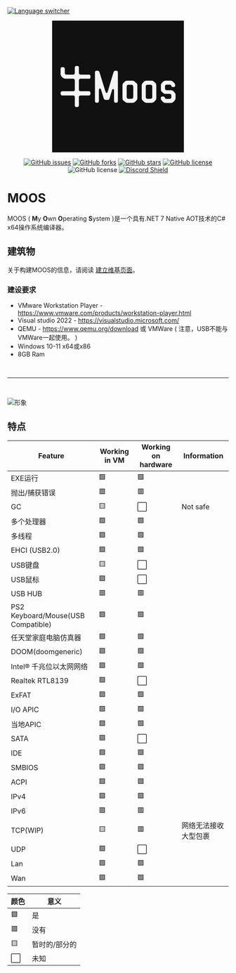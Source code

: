 [![Language switcher](https://img.shields.io/badge/Language%20%2F%20%E8%AF%AD%E8%A8%80-Chinese%20%2F%20%E4%B8%AD%E5%9B%BD-yellow)](https://github.com/nifanfa/MOOS/blob/master/README.md)

<p align="center">
    <svg xmlns="http://www.w3.org/2000/svg" width="300" viewBox="0 0 100 100"><rect width="100" height="100" fill="#111" rx="0"/><path fill="#f4f4f4" d="M16 53.6q.5 0 .8-.3.4-.4.4-.9v-7q0-.6-.4-1-.3-.3-.8-.3h-5.9l-1-.2q-.7-.2-1-.6l-.8-.6-.6-1q-.3-.5-.3-1v-4.2q0-.5.4-.9.3-.3.8-.3h.8q.5 0 .8.4.4.3.4.8v3.3q0 .5.3.8.4.4.9.4H16q.5 0 .8-.4.4-.3.4-.8v-4.3q0-.4.4-.8.3-.3.8-.3h.7q.5 0 .9.3.3.4.3.8v4.3q0 .5.4.8.4.4.9.4h6.3q.5 0 .9.3.3.4.3.9v.7q0 .5-.3.9-.4.3-.9.3h-6.3q-.6 0-1 .4-.3.3-.3.8v7.1q0 .5.4.9.4.3.9.3h6.3q.5 0 .9.4.3.3.3.8v.8q0 .4-.3.8-.4.4-.9.4h-6.3q-.6 0-1 .3-.3.4-.3.9v6.4q0 .5-.3.8-.4.4-.9.4h-.7q-.5 0-.8-.3-.4-.4-.4-.9V58q0-.5-.4-.9-.3-.3-.8-.3H7.6q-.5 0-.8-.4-.4-.4-.4-.8v-.8q0-.5.4-.8.3-.4.8-.4H16Zm27.6 5.5q-.4 1.1-1.5 1.1h-1.3q-1.3 0-1.6-1l-2.1-6.9-.4-.6q-.2-.2-.5-.2t-.5.3q-.2.3-.2.8V61q0 1.3-1.3 1.3h-.4q-1.3 0-1.3-1.3V39.3q0-1.3 1.3-1.3h.5q1.2 0 1.6 1L40.5 54q.1.5.4.7.2.2.5.2l.5-.2.3-.8 4.4-14.7Q47 38 48 38h.6q1.3 0 1.3 1.3V61q0 1.3-1.3 1.3h-.4Q47 62.3 47 61v-8q0-.5-.2-.8-.2-.3-.5-.3-.6 0-.8.8L43.6 59ZM64 47.3q.7.8.7 1.8v9.8q0 1-.7 1.7l-1.1 1.1q-.7.7-1.7.7H57q-1 0-1.6-.7L54 60.6q-.6-.7-.6-1.7V49q0-1 .6-1.6l1.1-1.1q.7-.7 1.7-.7h4.2q1 0 1.7.7l1 1ZM61.5 50q0-1.3-1.4-1.3H58q-1.4 0-1.4 1.3v8q0 1.3 1.4 1.3h2.2q1.4 0 1.4-1.4V50Zm17-2.6q.6.7.6 1.6v10q0 .9-.7 1.6l-1 1.1q-.8.7-1.8.7h-4.2q-1 0-1.6-.7l-1.1-1.1q-.7-.7-.7-1.7V49q0-1 .7-1.6l1-1.1q.8-.7 1.7-.7h4.3q1 0 1.6.7l1.1 1ZM76 50q0-1.3-1.4-1.3h-2.2q-1.3 0-1.3 1.3v8q0 1.3 1.3 1.3h2.2q1.4 0 1.4-1.4V50Zm15.8.4q-.6 0-1-.2-.3-.2-.3-.7 0-.4-.4-.6-.3-.3-1-.3H87q-1.3 0-1.3 1.4v1.4q0 1.4 1.3 1.4h3.2q1 0 1.7.6l1 1.2q.8.6.8 1.6V59q0 1-.7 1.7l-1.1 1.1q-.7.7-1.7.7H86q-1 0-1.7-.7l-1.1-1.1q-.7-.7-.7-1.7 0-1.4 1.3-1.4h.4q.7 0 1 .3.4.2.4.6 0 .4.3.6.4.3 1 .3h2.2q1.4 0 1.4-1.4v-1q0-1.4-1.4-1.4H86l-.9-.1-.7-.5-1-.9q-.5-.3-.6-.7-.2-.4-.2-1V49q0-.5.2-.9.1-.4.5-.8l1-1q.8-.7 1.8-.7H90q1 0 1.7.7l1 1q.8.7.8 1.7 0 1.4-1.4 1.4h-.4Z"/></svg>
</p>

<p align="center">
    <a href="https://github.com/nifanfa/moos/issues"><img alt="GitHub issues" src="https://img.shields.io/github/issues/nifanfa/moos"></a>
    <a href="https://github.com/nifanfa/moos/network"><img alt="GitHub forks" src="https://img.shields.io/github/forks/nifanfa/moos"></a>
    <a href="https://github.com/nifanfa/moos/stargazers"><img alt="GitHub stars" src="https://img.shields.io/github/stars/nifanfa/moos"></a>
    <a href="https://github.com/nifanfa/moos"><img alt="GitHub license" src="https://img.shields.io/github/license/nifanfa/moos"></a>
    <img alt="GitHub license" src="https://img.shields.io/badge/Version-N%2FA-%23FF0000">
    <a href="https://discord.gg/uJstXbx8Pt"><img src="https://discordapp.com/api/guilds/987075686256762890/widget.png?style=shield" alt="Discord Shield"/></a>
</p>

# MOOS

MOOS ( **M**y **O**wn **O**perating **S**ystem )是一个具有.NET 7 Native AOT技术的C# x64操作系统编译器。

## 建筑物
关于构建MOOS的信息，请阅读 [建立维基页面](https://github.com/nifanfa/MOOS/wiki/How-do-you-build-or-compile-MOOS)。

### 建设要求
- VMware Workstation Player - https://www.vmware.com/products/workstation-player.html
- Visual studio 2022 - https://visualstudio.microsoft.com/
- QEMU - https://www.qemu.org/download 或 VMWare ( 注意，USB不能与VMWare一起使用。 )
- Windows 10-11 x64或x86
- 8GB Ram

<br/>
<hr/>
<br/>

![形象](Screenshot1.png)

## 特点

| Feature | Working in VM | Working on hardware | Information |
| ------- | ------------- | ------------------- | ----------- |
| EXE运行 | 🟩 | 🟩 |
| 抛出/捕获错误 | 🟥 | 🟥 | 
| GC | 🟨 | ⬜ | Not safe |
| 多个处理器 | 🟩 | 🟩 |
| 多线程 | 🟩 | 🟩 |
| EHCI (USB2.0) | 🟩 | 🟩 |
| USB键盘 | 🟨 | ⬜ |
| USB鼠标 | 🟩 | ⬜ |
| USB HUB | 🟥 | 🟥 |
| PS2 Keyboard/Mouse(USB Compatible) | 🟩 | 🟩 |
| 任天堂家庭电脑仿真器 | 🟩 | 🟩 |
| DOOM(doomgeneric) | 🟩 | 🟩 |
| Intel® 千兆位以太网网络 | 🟩 | 🟩 |
| Realtek RTL8139 | 🟩 | ⬜ |
| ExFAT | 🟩 | 🟩 |
| I/O APIC | 🟩 | 🟩 |
| 当地APIC | 🟩 | 🟩 |
| SATA | 🟩 | ⬜ |
| IDE | 🟩 | 🟩 |
| SMBIOS | 🟩 | 🟩 |
| ACPI | 🟩 | 🟩 |
| IPv4 | 🟩 | 🟩 |
| IPv6 | 🟥 | 🟥 |
| TCP(WIP) | 🟨 | 🟥 | 网络无法接收大型包裹  |
| UDP | 🟩 | ⬜ |
| Lan | 🟩 | 🟩 |
| Wan | 🟩 | 🟩 |

| 颜色 | 意义 |
| ----- | ------- |
| 🟩 | 是 |
| 🟥 | 没有 |
| 🟨 | 暂时的/部分的 |
| ⬜ | 未知 |